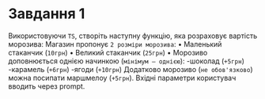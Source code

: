 # Завдання 1

Використовуючи `TS`, створіть наступну функцію, яка розраховує вартість морозива:
Магазин пропонує `2 розміри морозива`:
• Маленький стаканчик (`10грн`)
• Великий стаканчик (`25грн`)
• Морозиво доповнюється однією начинкою (`мінімум – однією`):
-шоколад (`+5грн`)
-карамель (`+6грн`)
-ягоди (`+10грн`)
Додатково морозиво (`не обов'язково`) можна посипати маршмелоу (`+5грн`).
Вхідні параметри користувач вводить через prompt.
